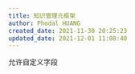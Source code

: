 ```yaml
---
title: 知识管理元框架
author: Phodal HUANG
created_date: 2021-11-30 20:25:23
updated_date: 2021-12-01 11:08:40
---
```


允许自定义字段
